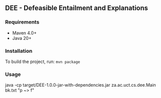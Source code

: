## DEE - Defeasible Entailment and Explanations

### Requirements
- Maven 4.0+
- Java 20+

### Installation
To build the project, run:
```mvn package```

### Usage
java -cp target/DEE-1.0.0-jar-with-dependencies.jar za.ac.uct.cs.dee.Main bk.txt "p ~> f"